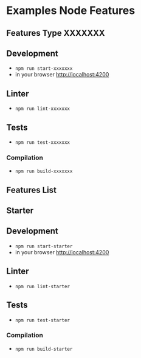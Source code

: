 # Examples Node Features


## Features Type XXXXXXX
## Development
* `npm run start-xxxxxxx`
* in your browser [http://localhost:4200](http://localhost:4200) 

## Linter
* `npm run lint-xxxxxxx`

## Tests
* `npm run test-xxxxxxx`

### Compilation
* `npm run build-xxxxxxx`       


## Features List

## Starter
## Development
* `npm run start-starter`
* in your browser [http://localhost:4200](http://localhost:4200) 

## Linter
* `npm run lint-starter`

## Tests
* `npm run test-starter`

### Compilation
* `npm run build-starter`       
